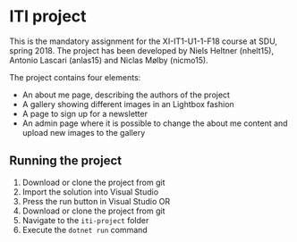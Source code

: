 # ITI project
This is the mandatory assignment for the XI-IT1-U1-1-F18 course at SDU, spring 2018.
The project has been developed by Niels Heltner (nhelt15), Antonio Lascari (anlas15) and Niclas Mølby (nicmo15).

The project contains four elements:
  - An about me page, describing the authors of the project
  - A gallery showing different images in an Lightbox fashion
  - A page to sign up for a newsletter
  - An admin page where it is possible to change the about me content and upload new images to the gallery

## Running the project
1. Download or clone the project from git
2. Import the solution into Visual Studio
3. Press the run button in Visual Studio
OR
1. Download or clone the project from git
2. Navigate to the `iti-project` folder
3. Execute the `dotnet run` command
